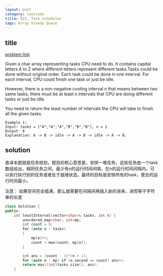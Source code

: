 ```yaml
---
layout: post
category: leetcode
title: 621. Task Scheduler
tags: Array Greedy Queue
---
```


## title
[problem link](https://leetcode.com/problems/task-scheduler/description/)

Given a char array representing tasks CPU need to do. It contains capital letters A to Z where different letters represent different tasks.Tasks could be done without original order. Each task could be done in one interval. For each interval, CPU could finish one task or just be idle.

However, there is a non-negative cooling interval n that means between two same tasks, there must be at least n intervals that CPU are doing different tasks or just be idle.

You need to return the least number of intervals the CPU will take to finish all the given tasks.

	Example 1:
	Input: tasks = ["A","A","A","B","B","B"], n = 2
	Output: 8
	Explanation: A -> B -> idle -> A -> B -> idle -> A -> B.

## solution

直译本题就是任务规划，题目的核心意思是，安排一堆任务，这些任务由一个task数组给出，相同任务之间，最少有n的运行时间间隔，在n的运行时间间隔内，可以执行执行别的任务或者处于就绪状态。最终的目标是安排所有的task，使总的运行时间最小。 

注意： 如果空间完全插满，那么就需要在间隔间再插入新的进来，进而等于字符串的长度 

```c++
class Solution {
public:
	int leastInterval(vector<char>& tasks, int n) {
		unordered_map<char, int>mp;
		int count = 0;
		for (auto e : tasks)
		{
			mp[e]++;
			count = max(count, mp[e]);
		}

		int ans = (count - 1)*(n + 1);
		for (auto e : mp) if (e.second == count) ans++;
		return max((int)tasks.size(), ans);
	}

```